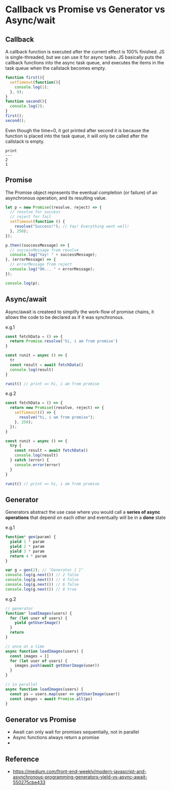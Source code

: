 Callback vs Promise vs Generator vs Async/wait
===

Callback
---
A callback function is executed after the current effect is 100% finished. JS is single-threaded, but we can use it for async tasks. JS basically puts the callback functions into the async task queue, and executes the items in the task queue when the callstack becomes empty.

```js
function first(){
  setTimeout(function(){
    console.log(1);
  }, 0);
}
function second(){
  console.log(2);
}
first();
second();
```
Even though the time=0, it got printed after second
it is because the function is placed into the task queue, it will only be called after the callstack is empty.
```
print
---
2
1
```

Promise
---
The Promise object represents the eventual completion (or failure) of an asynchronous operation, and its resulting value.

```js
let p = new Promise((resolve, reject) => {
  // resolve for success
  // reject for fail
  setTimeout(function () {
    resolve("Success!"); // Yay! Everything went well!
  }, 250);
});

p.then((successMessage) => {
  // successMessage from resolve
  console.log("Yay! " + successMessage);
}, (errorMessage) => {
  // errorMessage from reject
  console.log("OH... " + errorMessage);
});

console.log(p);
```

Async/await
---
Async/await is createed to simplify the work-flow of promise chains, it allows the code to be declared as if it was synchronous.

e.g.1
```js
const fetchData = () => {
  return Promise.resolve('hi, i am from promise')
}

const runit = async () => {
  tr
  const result = await fetchData()
  console.log(result)
}

runit() // print => hi, i am from promise
```

e.g.2
```js
const fetchData = () => {
  return new Promise((resolve, reject) => {
    setTimeout(() => {
      resolve("hi, i am from promise");
    }, 250);
  });
}

const runit = async () => {
  try {
    const result = await fetchData()
    console.log(result)
  } catch (error) {
    console.error(error)
  }
}

runit() // print => hi, i am from promise
```

Generator
---
Generators abstract the use case where you would call a **series of async operations** that depend on each other and eventually will be in a **done** state

e.g.1
```js
function* gen(param) {
  yield 1 * param
  yield 2 * param
  yield 3 * param
  return 4 * param
}

var g = gen(2); // "Generator { }"
console.log(g.next()) // 2 false
console.log(g.next()) // 4 false
console.log(g.next()) // 6 false
console.log(g.next()) // 8 true
```

e.g.2
```js
// generator
function* loadImages(users) {
  for (let user of users) {
    yield getUserImage()
  }
  return
}

// once at a time
async function loadImages(users) {
  const images = []
  for (let user of users) {
    images.push(await getUserImage(user))
  }
}

// in parallel
async function loadImages(users) {
  const ps = users.map(user => getUserImage(user))
  const images = await Promise.all(ps)
}
```

Generator vs Promise
---
- Await can only wait for promises sequentially, not in parallel
- Async functions always return a promise
- 

Reference
---
- https://medium.com/front-end-weekly/modern-javascript-and-asynchronous-programming-generators-yield-vs-async-await-550275cbe433